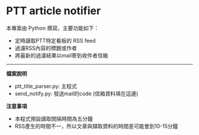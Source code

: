 PTT article notifier
===================
本專案由 Python 撰寫，主要功能如下：  
- 定時讀取PTT特定看板的 RSS feed  
- 過濾RSS內容的標題或作者  
- 將最新的過濾結果以mail寄到收件者信箱  

--------
**檔案說明**  
- ptt_title_parser.py: 主程式
- send_notify.py: 發送mail的code (信箱資料填在這邊)

**注意事項**  
- 本程式預設讀取間隔時間為五分鐘
- RSS產生的時間不一，所以文章與擷取資料的時間差可能會到10-15分鐘
